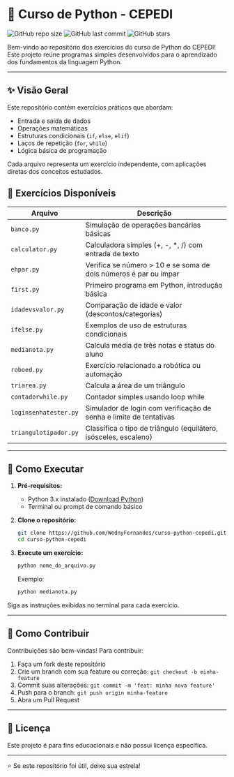 
# 🐍 Curso de Python - CEPEDI

![GitHub repo size](https://img.shields.io/github/repo-size/WednyFernandes/curso-python-cepedi)
![GitHub last commit](https://img.shields.io/github/last-commit/WednyFernandes/curso-python-cepedi)
![GitHub stars](https://img.shields.io/github/stars/WednyFernandes/curso-python-cepedi?style=social)

Bem-vindo ao repositório dos exercícios do curso de Python do CEPEDI! Este projeto reúne programas simples desenvolvidos para o aprendizado dos fundamentos da linguagem Python.

---

## ✨ Visão Geral

Este repositório contém exercícios práticos que abordam:
- Entrada e saída de dados
- Operações matemáticas
- Estruturas condicionais (`if`, `else`, `elif`)
- Laços de repetição (`for`, `while`)
- Lógica básica de programação

Cada arquivo representa um exercício independente, com aplicações diretas dos conceitos estudados.

## 📁 Exercícios Disponíveis

| Arquivo                  | Descrição                                                                 |
|--------------------------|---------------------------------------------------------------------------|
| `banco.py`               | Simulação de operações bancárias básicas                                  |
| `calculator.py`          | Calculadora simples (+, -, *, /) com entrada de texto                     |
| `ehpar.py`               | Verifica se número > 10 e se soma de dois números é par ou ímpar           |
| `first.py`               | Primeiro programa em Python, introdução básica                            |
| `idadevsvalor.py`        | Comparação de idade e valor (descontos/categorias)                        |
| `ifelse.py`              | Exemplos de uso de estruturas condicionais                                |
| `medianota.py`           | Calcula média de três notas e status do aluno                             |
| `roboed.py`              | Exercício relacionado a robótica ou automação                             |
| `triarea.py`             | Calcula a área de um triângulo                                            |
| `contadorwhile.py`       | Contador simples usando loop while                                        |
| `loginsenhatester.py`    | Simulador de login com verificação de senha e limite de tentativas        |
| `triangulotipador.py`    | Classifica o tipo de triângulo (equilátero, isósceles, escaleno)          |

---

## 🚀 Como Executar

1. **Pré-requisitos:**
	- Python 3.x instalado ([Download Python](https://www.python.org/downloads/))
	- Terminal ou prompt de comando básico

2. **Clone o repositório:**
	```bash
	git clone https://github.com/WednyFernandes/curso-python-cepedi.git
	cd curso-python-cepedi
	```

3. **Execute um exercício:**
	```bash
	python nome_do_arquivo.py
	```
	Exemplo:
	```bash
	python medianota.py
	```

Siga as instruções exibidas no terminal para cada exercício.

---

## 🤝 Como Contribuir

Contribuições são bem-vindas! Para contribuir:
1. Faça um fork deste repositório
2. Crie um branch com sua feature ou correção: `git checkout -b minha-feature`
3. Commit suas alterações: `git commit -m 'feat: minha nova feature'`
4. Push para o branch: `git push origin minha-feature`
5. Abra um Pull Request

---

## 📄 Licença

Este projeto é para fins educacionais e não possui licença específica.

---

⭐ Se este repositório foi útil, deixe sua estrela!